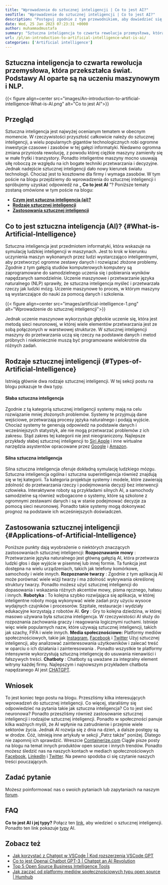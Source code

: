 ```yaml
---
title: "Wprowadzenie do sztucznej inteligencji | Co to jest AI?" 
seoTitle: "Wprowadzenie do sztucznej inteligencji | Co to jest AI?" 
description: "Postępuj zgodnie z tym przewodnikiem, aby dowiedzieć się, czym jest AI i zastosowania sztucznej inteligencji. Sztuczna inteligencja przyniosła rewolucję we wszystkich sektorach życia." 
date: Wed, 25 Jan 2023 07:23:31 +0000
author: muhammadmustafa
summary: "Sztuczna inteligencja to czwarta rewolucja przemysłowa, która przekształca świat. Podstawy AI oparte są na uczeniu maszynowym i NLP." 
url: /pl/an-introduction-to-artificial-intelligence-what-is-ai/
categories: ['Artificial intelligence']
---
```


## Sztuczna inteligencja to czwarta rewolucja przemysłowa, która przekształca świat. Podstawy AI oparte są na uczeniu maszynowym i NLP.

{{< figure align=center src="images/An-introduction-to-artificial-intelligence-What-is-AI.png" alt="Co to jest AI">}}


## Przegląd
Sztuczna inteligencja jest najwyżej ocenianym tematem w obecnym momencie. W rzeczywistości przyszłość całkowicie należy do sztucznej inteligencji, a wielu popularnych gigantów technologicznych robi ogromne inwestycje czasowe i zasobów w tej gałęzi informatyki. Niedawno ogromna zmiana przyniosła rewolucję, z powodu której ciężkie maszyny zamieniły się w małe frytki i tranzystory. Ponadto inteligentne maszyny mocno usuwają siłę roboczą ze względu na ich bogate techniki przetwarzania i decyzyjne. Jednak nadejście sztucznej inteligencji dało nowy kierunek światu technologii. Chociaż jest to kosztowne dla firmy i wymaga zasobów. W tym poście na blogu przejdziemy do wprowadzenia do sztucznej inteligencji i spróbujemy uzyskać odpowiedź na „ **Co to jest AI** ”?
Poniższe tematy zostaną omówione w tym poście na blogu:
* [ **Czym jest sztuczna inteligencja (ai)?** ][1]
* [ **Rodzaje sztucznej inteligencji** ][2]
* **[Zastosowania sztucznej inteligencji][3]** 

## Co to jest sztuczna inteligencja (AI)? {#What-is-Artificial-Intelligence}

Sztuczna inteligencja jest przedmiotem informatyki, która wskazuje na symulację ludzkiej inteligencji w maszynach. Jest to krok w kierunku uczynienia maszyn wykonanych przez ludzi wystarczająco inteligentnymi, aby przetworzyć ogromne zestawy danych i rozwiązać złożone problemy. Zgodnie z tym gałęzią studiów komputerowych komputery są zaprogramowane do samodzielnego uczenia się i pobierania wyników napędzanych samodzielnie. Uczenie maszynowe i przetwarzanie języka naturalnego (NLP) sprawiły, że sztuczna inteligencja myśleć i przetwarzała rzeczy jak ludzki mózg. Uczenie maszynowe to proces, w którym maszyny są wystarczające do nauki za pomocą danych i szkolenia.

{{< figure align=center src="images/artificial-intelligence-1.png" alt="Wprowadzenie do sztucznej inteligencji">}}

Jednak uczenie maszynowe wykorzystuje głębokie uczenie się, która jest metodą sieci neuronowej, w której wiele elementów przetwarzania jest ze sobą połączonych w warstwowej strukturze. W sztucznej inteligencji maszyny do przetwarzania uczą się rzeczy na podstawie danych i metod próbnych i niekoniecznie muszą być programowane wielokrotnie dla różnych zadań.

## Rodzaje sztucznej inteligencji {#Types-of-Artificial-Intelligence}

Istnieją głównie dwa rodzaje sztucznej inteligencji. W tej sekcji postu na blogu pokazuje te dwa typy.

#### Słaba sztuczna inteligencja
Zgodnie z tą kategorią sztucznej inteligencji systemy mają na celu rozwiązanie mniej złożonych problemów. Systemy te przyjmują dane wejściowe, przetwarzają procesy języka naturalnego i podają wyjście. Chociaż systemy te generują odpowiedź na podstawie danych i wcześniejszych statystyk, ale nie mogą przetwarzać problemów z ich zakresu. Stąd zakres tej kategorii nie jest nieograniczony. Najlepsze przykłady słabej sztucznej inteligencji to [Siri Apple][4] i inne wirtualne narzędzia asystentów opracowane przez [Google][5] i [Amazon][6].

#### Silna sztuczna inteligencja
Silna sztuczna inteligencja oferuje dokładną symulację ludzkiego mózgu. Sztuczna inteligencja ogólna i sztuczna superintligencja również znajdują się w tej kategorii. Ta kategoria projektuje systemy i modele, które zawierają zdolność do przetwarzania rzeczy i podejmowania decyzji bez interwencji człowieka. Interaktywne roboty są przykładami silnych AI, a samochody samodzielne są również wzbogacone o systemy, które są szkolone z ogromnymi zestawami danych i są w stanie podejmować decyzje za pomocą sieci neuronowej. Ponadto takie systemy mogą dokonywać prognoz na podstawie ich wcześniejszych doświadczeń.

## **Zastosowania sztucznej inteligencji** {#Applications-of-Artificial-Intelligence}

Poniższe punkty dają wyobrażenie o niektórych znaczących zastosowaniach sztucznej inteligencji:
**Rozpoznawanie mowy** : Przetwarzanie języka naturalnego jest główną gałęzią AI, która przetwarza ludzki głos i daje wyjście w pisemnej lub innej formie. Ta funkcja jest dostępna na wielu urządzeniach, takich jak telefony komórkowe, samochody i wiele innych.
**Rozpoznanie twarzy** : Zgodnie z tym aplikacją AI może porównać wiele wizji twarzy i ma zdolność wykrywania określonej struktury twarzy. Ponadto możesz użyć sztucznej inteligencji do dopasowania i wskazania różnych akcentów mowy, pisma ręcznego, hałasu i innych.
**Robotyka** : To kolejna szybko rozwijająca się aplikacja, w której inteligentne roboty mogą wykonywać wiele zadań przy użyciu wysoce wydajnych czujników i procesorów. Szpitale, restauracje i wydziały edukacyjne korzystają z robotów AI.
**Gry** : Gry to kolejna dziedzina, w której masowo używana była sztuczna inteligencja. W rzeczywistości AI służy do rozpoznania zachowania graczy i reagowania logicznymi ruchami. Istnieje więc wiele popularnych nazw, które używają sztucznej inteligencji, takich jak szachy, FIFA i wiele innych.
**Media społecznościowe:**  Platformy mediów społecznościowych, takie jak [Instagram][7], [Facebook][8] i [Twitter][9] Użyj sztucznej inteligencji, aby analizować zainteresowania użytkowników i zalecać treść w oparciu o ich działania i zainteresowania . Ponadto wszystkie te platformy intensywnie wykorzystują sztuczną inteligencję do usuwania nienawiści i fałszywych treści.
**Chatboty** : Chatboty są uważane za integralny element witryny każdej firmy. Najlepszym i najnowszym przykładem chatbota napędzanego AI jest [CHATGPT][10].

## Wniosek
To jest koniec tego postu na blogu. Przeszliśmy kilka interesujących wprowadzeń do sztucznej inteligencji. Co więcej, staraliśmy się odpowiedzieć na pytania takie jak sztuczna inteligencja? Co to jest sieć neuronowa? Ponadto przeszliśmy również zastosowanie sztucznej inteligencji i rodzajów sztucznej inteligencji. Ponadto w społeczności panuje kilka ważnych myśli, że AI wpłynie na zatrudnienie i przejmie wiele sektorów życia. Jednak AI rozwija się z dnia na dzień, a dalsze postępy są w drodze. Cóż, istnieją inne artykuły w sekcji „Patrz także” poniżej. Dlatego nie zapomnij ich sprawdzić.
Wreszcie [Containerize.com][11] Ciągle pisze posty na blogu na temat innych produktów open source i innych trendów. Ponadto możesz śledzić nas na naszych kontach w mediach społecznościowych [Facebook][12], [LinkedIn][13] i [Twitter][14]. Na pewno spodoba ci się czytanie naszych treści pouczających.

## Zadać pytanie
Możesz poinformować nas o swoich pytaniach lub zapytaniach na naszym [forum][15].

## FAQ
**Co to jest AI i jej typy?** 
Połącz ten [link][1], aby wiedzieć o sztucznej inteligencji. Ponadto ten link pokazuje [typy][2] AI.

## Zobacz też
  * [Jak korzystać z Chatgpt w VSCode | Kod rozszerzenia VSCode GPT][16]
  * [Co to jest Openai Chatbot GPT-3 | Chatgpt an AI Revolution][10]
  * [Top 5 Open Source Business Intelligence Tools][17]
  * [Jak zacząć od platformy mediów społecznościowych typu open source | Humhub][18]



[1]: #What-is-Artificial-Intelligence
[2]: #Types-of-Artificial-Intelligence
[3]: #Applications-of-Artificial-Intelligence
[4]: https://www.apple.com/siri/
[5]: https://assistant.google.com/
[6]: https://www.google.com/search?q=amazon+alexa&rlz=1C5CHFA_enPK998PK998&oq=amazon&aqs=chrome.0.0i67j46i67i199i433i465j0i67l2j0i67i433j69i60l3.2098j0j7&sourceid=chrome&ie=UTF-8
[7]: https://instagram.com/
[8]: https://www.facebook.com/
[9]: https://twitter.com/home
[10]: https://blog.containerize.com/artificial-intelligence/what-is-openai-chatbot-gpt-3-chatgpt-an-ai-revolution/
[11]: https://www.containerize.com/
[12]: https://web.facebook.com/containerize
[13]: https://www.linkedin.com/company/containerize/
[14]: https://twitter.com/containerize_co
[15]: https://forum.containerize.com/
[16]: https://blog.containerize.com/artificial-intelligence/how-to-use-chatgpt-in-vscode-the-vscode-extension-codegpt/
[17]: https://blog.containerize.com/business-intelligence-software/top-5-open-source-business-intelligence-solutions-of-2021/
[18]: https://blog.containerize.com/social-network-platforms/how-to-start-with-open-source-social-media-platform-humhub/
